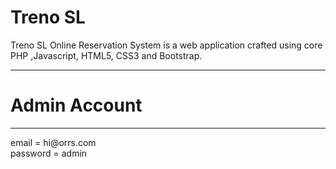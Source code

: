# Treno SL
Treno SL Online Reservation  System is a web application crafted using core PHP ,Javascript, HTML5, CSS3 and Bootstrap.<br>

<hr>

# Admin Account
<hr>
email = hi@orrs.com<br>
password = admin

